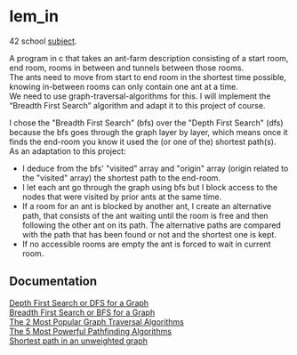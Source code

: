 # lem_in
42 school [subject](https://cdn.intra.42.fr/pdf/pdf/81328/en.subject.pdf).

A program in c that takes an ant-farm description consisting of a start room, end room, rooms in between and tunnels between those rooms.<br>
The ants need to move from start to end room in the shortest time possible, knowing in-between rooms can only contain one ant at a time.<br>
We need to use graph-traversal-algorithms for this. I will implement the “Breadth First Search” algorithm and adapt it to this project of course. 

I chose the "Breadth First Search" (bfs) over the "Depth First Search" (dfs) because the bfs goes through the graph layer by layer, which means once it finds the end-room you know it used the (or one of the) shortest path(s).<br>
As an adaptation to this project:
* I deduce from the bfs' "visited" array and "origin" array (origin related to the "visited" array) the shortest path to the end-room.
* I let each ant go through the graph using bfs but I block access to the nodes that were visited by prior ants at the same time.
* If a room for an ant is blocked by another ant, I create an alternative path, that consists of the ant waiting until the room is free and then following the other ant on its path. The alternative paths are compared with the path that has been found or not and the shortest one is kept.
* If no accessible rooms are empty the ant is forced to wait in current room.

## Documentation
[Depth First Search or DFS for a Graph](https://www.geeksforgeeks.org/depth-first-search-or-dfs-for-a-graph/)<br>
[Breadth First Search or BFS for a Graph](https://www.geeksforgeeks.org/breadth-first-search-or-bfs-for-a-graph/)<br>
[The 2 Most Popular Graph Traversal Algorithms](https://www.graphable.ai/blog/best-graph-traversal-algorithms/)<br>
[The 5 Most Powerful Pathfinding Algorithms](https://www.graphable.ai/blog/pathfinding-algorithms/)<br>
[Shortest path in an unweighted graph](https://www.geeksforgeeks.org/shortest-path-unweighted-graph/)
